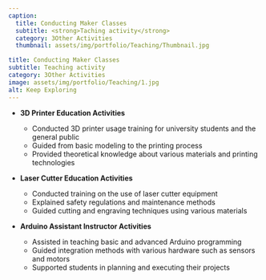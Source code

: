 ```yaml
---
caption:
  title: Conducting Maker Classes
  subtitle: <strong>Taching activity</strong>
  category: 3Other Activities
  thumbnail: assets/img/portfolio/Teaching/Thumbnail.jpg

title: Conducting Maker Classes
subtitle: Teaching activity
category: 3Other Activities
image: assets/img/portfolio/Teaching/1.jpg
alt: Keep Exploring
---
```


- **3D Printer Education Activities**
  - Conducted 3D printer usage training for university students and the general public
  - Guided from basic modeling to the printing process
  - Provided theoretical knowledge about various materials and printing technologies
  
- **Laser Cutter Education Activities**
  - Conducted training on the use of laser cutter equipment
  - Explained safety regulations and maintenance methods
  - Guided cutting and engraving techniques using various materials
  
- **Arduino Assistant Instructor Activities**
  - Assisted in teaching basic and advanced Arduino programming
  - Guided integration methods with various hardware such as sensors and motors
  - Supported students in planning and executing their projects